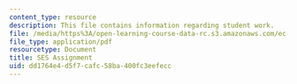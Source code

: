 ```yaml
---
content_type: resource
description: This file contains information regarding student work.
file: /media/https%3A/open-learning-course-data-rc.s3.amazonaws.com/ec-050-recreate-experiments-from-history-inform-the-future-from-the-past-galileo-january-iap-2010/dd1764e4d5f7cafc58ba400fc3eefecc_MITEC_050IAP10_StudentWork.pdf
file_type: application/pdf
resourcetype: Document
title: SES Assignment
uid: dd1764e4-d5f7-cafc-58ba-400fc3eefecc
---
```

